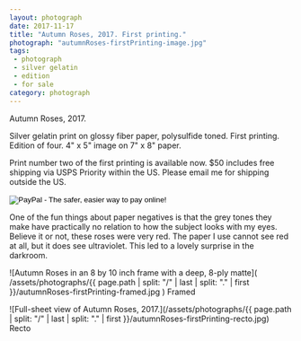 ```yaml
---
layout: photograph
date: 2017-11-17
title: "Autumn Roses, 2017. First printing."
photograph: "autumnRoses-firstPrinting-image.jpg"
tags:
 - photograph
 - silver gelatin
 - edition
 - for sale
category: photograph
---
```

Autumn Roses, 2017.

Silver gelatin print on glossy fiber paper, polysulfide toned.
First printing. Edition of four. 4" x 5" image on 7" x 8" paper.

Print number two of the first printing is available now. $50 includes free shipping via USPS Priority within the US. Please email me for shipping outside the US.

<form action="https://www.paypal.com/cgi-bin/webscr" method="post" target="_top">
<input type="hidden" name="cmd" value="_s-xclick">
<input type="hidden" name="hosted_button_id" value="UP57N3F8YVGRN">
<input type="image" src="https://www.paypalobjects.com/en_US/i/btn/btn_buynow_SM.gif" border="0" name="submit" alt="PayPal - The safer, easier way to pay online!">
<img alt="" border="0" src="https://www.paypalobjects.com/en_US/i/scr/pixel.gif" width="1" height="1">
</form>

One of the fun things about paper negatives is that the grey tones they make have practically no relation to how the subject looks with my eyes. Believe it or not, these roses were very red. The paper I use cannot see red at all, but it does see ultraviolet. This led to a lovely surprise in the darkroom.

![Autumn Roses in an 8 by 10 inch frame with a deep, 8-ply matte]( /assets/photographs/{{ page.path | split: "/" | last | split: "." | first }}/autumnRoses-firstPrinting-framed.jpg )
Framed

![Full-sheet view of Autumn Roses, 2017.](/assets/photographs/{{ page.path | split: "/" | last | split: "." | first }}/autumnRoses-firstPrinting-recto.jpg)
Recto
